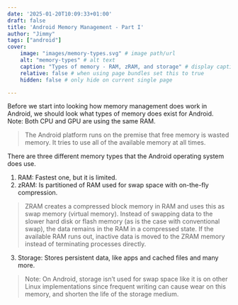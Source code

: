 ```yaml
---
date: '2025-01-20T10:09:33+01:00'
draft: false
title: 'Android Memory Management - Part I'
author: "Jimmy"
tags: ["android"]
cover:
    image: "images/memory-types.svg" # image path/url
    alt: "memory-types" # alt text
    caption: "Types of memory - RAM, zRAM, and storage" # display caption under cover
    relative: false # when using page bundles set this to true
    hidden: false # only hide on current single page

---
```


Before we start into looking how memory management does work in Android, we should look what types of memory does exist for Android. Note: Both CPU and GPU are using the
same RAM.

> The Android platform runs on the premise that free memory is wasted memory. It tries to use all of the available memory at all times.

There are three different memory types that the Android operating system does use. 

1. RAM: Fastest one, but it is limited.
2. zRAM: Is partitioned of RAM used for swap space with on-the-fly compression. 
> ZRAM creates a compressed block memory in RAM and uses this as swap memory (virtual memory). Instead of swapping data to the slower hard disk or flash memory (as is the case with conventional swap), the data remains in the RAM in a compressed state. If the available RAM runs out, inactive data is moved to the ZRAM memory instead of terminating processes directly.


3. Storage: Stores persistent data, like apps and cached files and many more.

> Note: On Android, storage isn’t used for swap space like it is on other Linux implementations since frequent writing can cause wear on this memory, and shorten the life of the storage medium.


